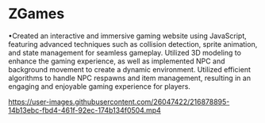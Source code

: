 ﻿# ZGames

•Created an interactive and immersive gaming website using JavaScript, featuring advanced techniques such as collision detection, sprite animation, and state management for seamless gameplay. Utilized 3D modeling to enhance the gaming experience, as well as implemented NPC and background movement to create a dynamic environment. Utilized efficient algorithms to handle NPC respawns and item management, resulting in an engaging and enjoyable gaming experience for players.


https://user-images.githubusercontent.com/26047422/216878895-14b13ebc-fbd4-461f-92ec-174b134f0504.mp4

